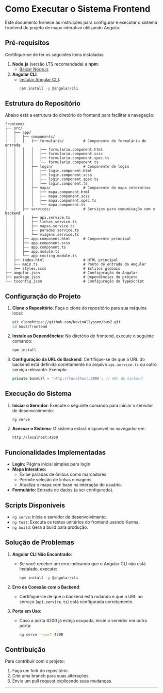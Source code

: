 # Como Executar o Sistema Frontend

Este documento fornece as instruções para configurar e executar o sistema frontend do projeto de mapa interativo utilizando Angular.

## Pré-requisitos
Certifique-se de ter os seguintes itens instalados:

1. **Node.js** (versão LTS recomendada) e **npm**:
   - [Baixar Node.js](https://nodejs.org/)
2. **Angular CLI**:
   - [Instalar Angular CLI](https://angular.io/cli):
     ```bash
     npm install -g @angular/cli
     ```

## Estrutura do Repositório
Abaixo está a estrutura do diretório do frontend para facilitar a navegação:

```
frontend/
├── src/
│   ├── app/
│   │   ├── components/
│   │   │   ├── formulario/         # Componente do formulário de entrada
│   │   │   │   ├── formulario.component.html
│   │   │   │   ├── formulario.component.scss
│   │   │   │   ├── formulario.component.spec.ts
│   │   │   │   └── formulario.component.ts
│   │   │   ├── login/              # Componente de login
│   │   │   │   ├── login.component.html
│   │   │   │   ├── login.component.scss
│   │   │   │   ├── login.component.spec.ts
│   │   │   │   └── login.component.ts
│   │   │   ├── mapa/               # Componente do mapa interativo
│   │   │   │   ├── mapa.component.html
│   │   │   │   ├── mapa.component.scss
│   │   │   │   ├── mapa.component.spec.ts
│   │   │   │   └── mapa.component.ts
│   │   ├── services/               # Serviços para comunicação com o backend
│   │   │   ├── api.service.ts
│   │   │   ├── linhas.service.ts
│   │   │   ├── mapas.service.ts
│   │   │   ├── paradas.service.ts
│   │   │   └── viagens.service.ts
│   │   ├── app.component.html      # Componente principal
│   │   ├── app.component.scss
│   │   ├── app.component.ts
│   │   ├── app.module.ts
│   │   └── app-routing.module.ts
│   ├── index.html                  # HTML principal
│   ├── main.ts                     # Ponto de entrada do Angular
│   ├── styles.scss                 # Estilos globais
├── angular.json                    # Configuração do Angular
├── package.json                    # Dependências do projeto
└── tsconfig.json                   # Configuração do TypeScript
```

## Configuração do Projeto

1. **Clone o Repositório**:
   Faça o clone do repositório para sua máquina local:
   ```bash
   git clonehttps://github.com/KevinAllysson/bus2.git
   cd bus2/frontend
   ```

2. **Instale as Dependências**:
   No diretório do frontend, execute o seguinte comando:
   ```bash
   npm install
   ```

3. **Configuração da URL do Backend**:
   Certifique-se de que a URL do backend está definida corretamente no arquivo `api.service.ts` ou outro serviço relevante. Exemplo:
   ```typescript
   private baseUrl = 'http://localhost:3000'; // URL do backend
   ```

## Execução do Sistema

1. **Iniciar o Servidor**:
   Execute o seguinte comando para iniciar o servidor de desenvolvimento:
   ```bash
   ng serve
   ```

2. **Acessar o Sistema**:
   O sistema estará disponível no navegador em:
   ```
   http://localhost:4200
   ```

## Funcionalidades Implementadas

- **Login:** Página inicial simples para login.
- **Mapa Interativo:**
  - Exibe paradas de ônibus como marcadores.
  - Permite seleção de linhas e viagens.
  - Atualiza o mapa com base na interação do usuário.
- **Formulário:** Entrada de dados (a ser configurada).

## Scripts Disponíveis

- `ng serve`: Inicia o servidor de desenvolvimento.
- `ng test`: Executa os testes unitários do frontend usando Karma.
- `ng build`: Gera a build para produção.

## Solução de Problemas

1. **Angular CLI Não Encontrado**:
   - Se você receber um erro indicando que o Angular CLI não está instalado, execute:
     ```bash
     npm install -g @angular/cli
     ```

2. **Erro de Conexão com o Backend**:
   - Certifique-se de que o backend está rodando e que a URL no serviço (`api.service.ts`) está configurada corretamente.

3. **Porta em Uso**:
   - Caso a porta 4200 já esteja ocupada, inicie o servidor em outra porta:
     ```bash
     ng serve --port 4300
     ```

## Contribuição
Para contribuir com o projeto:
1. Faça um fork do repositório.
2. Crie uma branch para suas alterações.
3. Envie um pull request explicando suas mudanças.

---